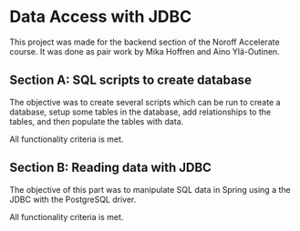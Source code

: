 # Data Access with JDBC

This project was made for the backend section of the Noroff Accelerate course. It was done as pair work by Mika Hoffren and Aino Ylä-Outinen.

## Section A: SQL scripts to create database

The objective was to create several scripts which can be run to create a database, setup some tables in the database, add 
relationships to the tables, and then populate the tables with data.

All functionality criteria is met.

## Section B: Reading data with JDBC 

The objective of this part was to manipulate SQL data in Spring using a the JDBC with the PostgreSQL driver. 

All functionality criteria is met.
